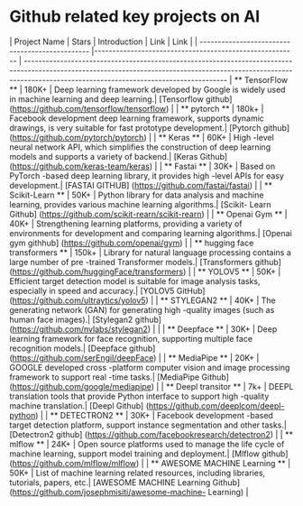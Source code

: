 # Github related key projects on AI

| Project Name | Stars | Introduction | Link | Link |
| ----------------------------------------------- |-------------------------------------------------------- | --------------------------------------------------------------------------------------------------------------------------------------------------------------------------------------------------------------------
| ** TensorFlow ** | 180K+ | Deep learning framework developed by Google is widely used in machine learning and deep learning.| [Tensorflow github] (https://github.com/tensorflow/tensorflow) |
| ** pytorch ** | 180k+ | Facebook development deep learning framework, supports dynamic drawings, is very suitable for fast prototype development.| [Pytorch github] (https://github.com/pytorch/pytorch) |
| ** Keras ** | 60K+ | High -level neural network API, which simplifies the construction of deep learning models and supports a variety of backend.| [Keras Github] (https://github.com/keras-team/keras) |
| ** Fastai ** | 30K+ | Based on PyTorch -based deep learning library, it provides high -level APIs for easy development.| [FASTAI GITHUB] (https://github.com/fastai/fastai) |
| ** Scikit-Learn ** | 50K+ | Python library for data analysis and machine learning, provides various machine learning algorithms.| [Scikit- Learn Github] (https://github.com/scikit-rearn/scikit-rearn) |
| ** Openai Gym ** | 40K+ | Strengthening learning platforms, providing a variety of environments for development and comparing learning algorithms.| [Openai gym githhub] (https://github.com/openai/gym) |
| ** hugging face transformers ** | 150k+ | Library for natural language processing contains a large number of pre -trained Transformer models.| [Transformers github] (https://github.com/huggingFace/transformers) |
| ** YOLOV5 ** | 50K+ | Efficient target detection model is suitable for image analysis tasks, especially in speed and accuracy.| [YOLOV5 GitHub] (https://github.com/ultraytics/yolov5) |
| ** STYLEGAN2 ** | 40K+ | The generating network (GAN) for generating high -quality images (such as human face images).| [Stylegan2 github] (https://github.com/nvlabs/stylegan2) | |
| ** Deepface ** | 30K+ | Deep learning framework for face recognition, supporting multiple face recognition models.| [Deepface github] (https://github.com/serEngil/deepFace) |
| ** MediaPipe ** | 20K+ | GOOGLE developed cross -platform computer vision and image processing framework to support real -time tasks.| [MediaPipe Github] (https://github.com/google/mediapipe) |
| ** Deepl transitor ** | 7k+ | DEEPL translation tools that provide Python interface to support high -quality machine translation.| [Deepl Github] (https://github.com/deeplcom/deepl-python) |
| ** DETECTRON2 ** | 30K+ | Facebook development -based target detection platform, support instance segmentation and other tasks.| [Detectron2 github] (https://github.com/facebookresearch/detectron2) |
| ** mlflow ** | 24K+ | Open source platforms used to manage the life cycle of machine learning, support model training and deployment.| [Mlflow github] (https://github.com/mlflow/mlflow) |
| ** AWESOME MACHINE Learning ** | 50K+ | List of machine learning related resources, including libraries, tutorials, papers, etc.| [AWESOME MACHINE Learning Github] (https://github.com/josephmisiti/awesome-machine- Learning) |

